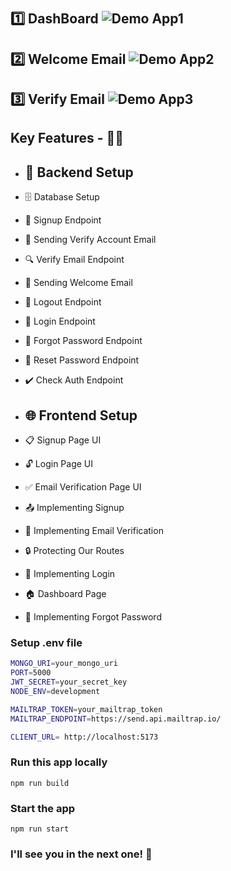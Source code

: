 <h1 align="Abhishek's Advanced OAuth 2.0 🔒 🥷 " </h1>

## 1️⃣ DashBoard ![Demo App1](https://github.com/Abhishek5165/Advanced-OAuth-2.0/blob/main/Demo/A1.png)

## 2️⃣ Welcome Email ![Demo App2](https://github.com/Abhishek5165/Advanced-OAuth-2.0/blob/main/Demo/A2.png)

## 3️⃣ Verify Email ![Demo App3](https://github.com/Abhishek5165/Advanced-OAuth-2.0/blob/main/Demo/A3.png)

## Key Features - 🥰🥷

-   ## 🔧 Backend Setup
-   🗄️ Database Setup
-   🔐 Signup Endpoint
-   📧 Sending Verify Account Email
-   🔍 Verify Email Endpoint
-   📄 Sending Welcome Email
-   🚪 Logout Endpoint
-   🔑 Login Endpoint
-   🔄 Forgot Password Endpoint
-   🔁 Reset Password Endpoint
-   ✔️ Check Auth Endpoint

-   ## 🌐 Frontend Setup
-   📋 Signup Page UI
-   🔓 Login Page UI
-   ✅ Email Verification Page UI
-   📤 Implementing Signup
-   📧 Implementing Email Verification
-   🔒 Protecting Our Routes
-   🔑 Implementing Login
-   🏠 Dashboard Page
-   🔄 Implementing Forgot Password

### Setup .env file

```bash
MONGO_URI=your_mongo_uri
PORT=5000
JWT_SECRET=your_secret_key
NODE_ENV=development

MAILTRAP_TOKEN=your_mailtrap_token
MAILTRAP_ENDPOINT=https://send.api.mailtrap.io/

CLIENT_URL= http://localhost:5173
```

### Run this app locally

```shell
npm run build
```

### Start the app

```shell
npm run start
```

### I'll see you in the next one! 🚀
